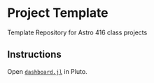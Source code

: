 # Project Template
Template Repository for Astro 416 class projects

## Instructions
Open [`dashboard.jl`](https://raw.githubusercontent.com/PsuAstro416/project-template/refs/heads/main/dashboard.jl) in Pluto.

